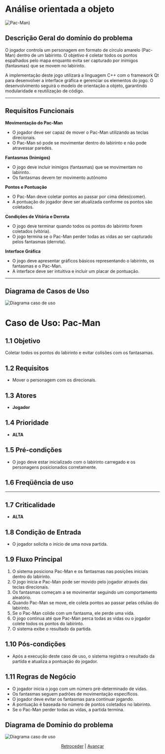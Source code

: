 # Análise orientada a objeto

![Pac-Man](https://upload.wikimedia.org/wikipedia/en/5/59/Pac-man.png))

## Descrição Geral do domínio do problema

O jogador controla um personagem em formato de círculo amarelo (Pac-Man) dentro de um labirinto. O objetivo é coletar todos os pontos espalhados pelo mapa enquanto evita ser capturado por inimigos (fantasmas) que se movem no labirinto.  

A implementação deste jogo utilizará a linguagem C++ com o framework Qt para desenvolver a interface gráfica e gerenciar os elementos do jogo. O desenvolvimento seguirá o modelo de orientação a objeto, garantindo modularidade e reutilização de código.  

---

## **Requisitos Funcionais**  

 **Movimentação do Pac-Man**  
   - O jogador deve ser capaz de mover o Pac-Man utilizando as teclas direcionais.  
   - O Pac-Man só pode se movimentar dentro do labirinto e não pode atravessar paredes.  

**Fantasmas (Inimigos)**  
   - O jogo deve incluir inimigos (fantasmas) que se movimentam no labirinto.  
   - Os fantasmas devem ter movimento autônomo 

 **Pontos e Pontuação**  
   - O Pac-Man deve coletar pontos ao passar por cima deles(comer).  
   - A pontuação do jogador deve ser atualizada conforme os pontos são coletados.  
 

**Condições de Vitória e Derrota**  
   - O jogo deve terminar quando todos os pontos do labirinto forem coletados (vitória).  
   - O jogo termina se o Pac-Man perder todas as vidas ao ser capturado pelos fantasmas (derrota).  

**Interface Gráfica**  
   - O jogo deve apresentar gráficos básicos representando o labirinto, os fantasmas e o Pac-Man.  
   - A interface deve ser intuitiva e incluir um placar de pontuação.  

---

## Diagrama de Casos de Uso

![Diagrama caso de uso](https://lucid.app/publicSegments/view/b7b94213-ac2b-4ed0-8739-9dbd283790f4/image.png)
# Caso de Uso: Pac-Man

## 1.1 Objetivo  
Coletar todos os pontos do labirinto e evitar colisões com os fantasamas.

## 1.2 Requisitos  
- Mover o personagem com os direcionais.

## 1.3 Atores  
- **Jogador**

## 1.4 Prioridade  
- **ALTA**

## 1.5 Pré-condições  
- O jogo deve estar inicializado com o labirinto carregado e os personagens posicionados corretamente.

## 1.6 Freqüência de uso  
-------------

## 1.7 Criticalidade  
- **ALTA**

## 1.8 Condição de Entrada  
- O jogador solicita o início de uma nova partida.

## 1.9 Fluxo Principal  

1. O sistema posiciona Pac-Man e os fantasmas nas posições iniciais dentro do labirinto.  
2. O jogo inicia e Pac-Man pode ser movido pelo jogador através das teclas direcionais.  
3. Os fantasmas começam a se movimentar seguindo um comportamento aleatório.  
4. Quando Pac-Man se move, ele coleta pontos ao passar pelas células do labirinto.  
5. Se o Pac-Man colide com um fantasma, ele perde uma vida.  
6. O jogo continua até que Pac-Man perca todas as vidas ou o jogador colete todos os pontos do labirinto.  
7. O sistema exibe o resultado da partida.  

## 1.10 Pós-condições  
- Após a execução deste caso de uso, o sistema registra o resultado da partida e atualiza a pontuação do jogador.

## 1.11 Regras de Negócio  

- O jogador inicia o jogo com um número pré-determinado de vidas.  
- Os fantasmas seguem padrões de movimentação específicos.  
- O jogador deve evitar os fantasmas para continuar jogando.  
- A pontuação é baseada no número de pontos coletados no labirinto.  
- Se o Pac-Man perder todas as vidas, a partida termina.  


 
## Diagrama de Domínio do problema

![Diagrama caso de uso](https://lucid.app/publicSegments/view/e0fac5c9-59c5-4756-a1bc-d9cd86e8e071/image.png)


<div align="center">

[Retroceder](README.md) | [Avançar](projeto.md)

</div>

